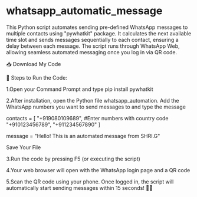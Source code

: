 # whatsapp_automatic_message
This Python script automates sending pre-defined WhatsApp messages to multiple contacts using "pywhatkit" package. It calculates the next available time slot and sends messages sequentially to each contact, ensuring a delay between each message. The script runs through WhatsApp Web, allowing seamless automated messaging once you log in via QR code.

📥 Download My Code

🔧 Steps to Run the Code:

1.Open your Command Prompt and type
pip install pywhatkit

2.After installation, open the Python file whatsapp_automation. Add the WhatsApp numbers you want to send messages to and type the message

contacts = [
    "+919080109689", #Enter numbers with country code
    "+910123456789",
    "+911234567890"
    ]
  
 message = "Hello! This is an automated message from SHRI.G"

 Save Your File

3.Run the code by pressing F5 (or executing the script)

4.Your web browser will open with the WhatsApp login page and a QR code

5.Scan the QR code using your phone. Once logged in, the script will automatically start sending messages within 15 seconds! 📱✨

